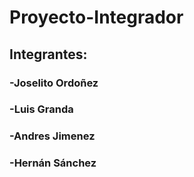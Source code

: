 # Proyecto-Integrador
## Integrantes:
### -Joselito Ordoñez
### -Luis Granda 
### -Andres Jimenez 
### -Hernán Sánchez 

